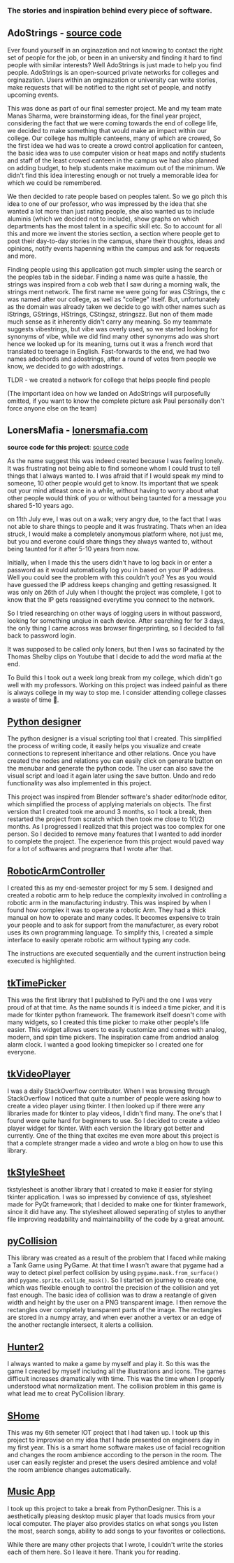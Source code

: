 
### The stories and inspiration behind every piece of software.

## AdoStrings - [source code](https://github.com/PaulleDemon/AdoStrings-support)

Ever found yourself in an orginazation and not knowing to contact the right set of people for the job, or been in an university and finding it hard to find people with similar interests? Well AdoStrings is just made to help you find people. AdoStrings is an open-sourced private networks for colleges and orginazation. Users within an orginazation or university can write stories, make requests that will be notified to the right set of people, and notify upcoming events.

This was done as part of our final semester project. Me and my team mate Manas Sharma, were brainstorming ideas, for the final year project, considering the fact that we were coming towards the end of college life, we decided to make something that would make an impact within our college. Our college has multiple canteens, many of which are crowed, So the first idea we had was to create a crowd control application for canteen, the basic idea was to use computer vision or heat maps and notify students and staff of the least crowed canteen in the campus we had also planned on adding budget, to help students make maximum out of the minimum. We didn't find this idea interesting enough or not truely a memorable idea for which we could be remembered.

We then decided to rate people based on peoples talent. So we go pitch this idea to one of our professor, who was impressed by the idea that she wanted a lot more than just rating people, she also wanted us to include aluminis (which we decided not to include), show graphs on which departments has the most talent in a specific skill etc. So to account for all this and more we invent the stories section, a section where people get to post their day-to-day stories in the campus, share their thoughts, ideas and opinions, notify events hapenning within the campus and ask for requests and more.

Finding people using this application got much simpler using the search or the peoples tab in the sidebar. Finding a name was quite a hassle, the strings was inspired from a cob web that I saw during a morning walk, the strings ment network. The first name we were going for was CStrings, the c was named after our college, as well as "college" itself. But, unfortunately as the domain was already taken we decide to go with other names such as IStrings, GStrings, HStrings, CStingsz, stringszz. But non of them made much sense as it inherently didn't carry any meaning. So my teammate suggests vibestrings, but vibe was overly used, so we started looking for synonyms of vibe, while we did find many other synonyms ado was short hence we looked up for its meaning, turns out it was a french word that translated to teenage in English. Fast-forwards to the end, we had two names adochords and adostrings, after a round of votes from people we know, we decided to go with adostrings.

TLDR - we created a network for college that helps people find people

(The important idea on how we landed on AdoStrings will purposefully omitted, if you want to know the complete picture ask Paul personally don't force anyone else on the team)


## LonersMafia - [lonersmafia.com](lonersmafia.com) 

**source code for this project**: [source code](https://github.com/PaulleDemon/LonersMafia-support#source-code)

As the name suggest this was indeed created because I was feeling lonely. It was frustrating not being able to find someone whom I could trust to tell things that I always wanted to. I was afraid that if I would speak my mind to someone, 10 other people would get to know. Its important that we speak out your mind atleast once in a while, without having to worry about what other people would think of you or without being taunted for a message you shared 5-10 years ago. 

on 11th July eve, I was out on a walk; very angry due, to the fact that I was not able to share things to people and it was frustrating. Thats when an idea struck, I would make a completely anonymous platform where, not just me, but you and everone could share things they always wanted to, without being taunted for it after 5-10 years from now.  

Initially, when I made this the users didn't have to log back in or enter a password as it would automatically log you in based on your IP address. Well you could see the problem with this couldn't you? Yes as you would have guessed the IP address keeps changing and getting resassigned. It was only on 26th of July when I thought the project was complete, I got to know that the IP gets reassigned everytime you connect to the network. 

So I tried researching on other ways of logging users in without password, looking for something unqiue in each device. After searching for for 3 days, the only thing I came across was browser fingerprinting, so I decided to fall back to password login.  

It was supposed to be called only loners, but then I was so facinated by the Thomas Shelby clips on Youtube that I decide to add the word mafia at the end. 

To Build this I took out a week long break from my college, which didn't go well with my professors. Working on this project was indeed painful as there is always college in my way to stop me. I consider attending college classes a waste of time 🤪. 



## [Python designer](https://github.com/PaulleDemon/PythonDesigner)

The python designer is a visual scripting tool that I created. This simplified the process of writing code, it easily helps you visualize and create connections to represent inheritance and other relations. Once you have created the nodes and relations you can easily click on generate button on the menubar and generate the python code. The user can also save the visual script and load it again later using the save button. Undo and redo functionality was also implemented in this project.

This project was inspired from Blender software's shader editor/node editor, which simplified the process of applying materials on objects. The first version that I created took me around 3 months, so I took a break, then restarted the project from scratch which then took me close to 1(1/2) months. As I progressed I realized that this project was too complex for one person. So I decided to remove many features that I wanted to add inorder to complete the project. The experience from this project would paved way for a lot of softwares and programs that I wrote after that.


## [RoboticArmController](https://github.com/PaulleDemon/RoboticArmController)

I created this as my end-semester project for my 5 sem. I designed and created a robotic arm to help reduce the complexity involved in controlling a robotic arm in the manufacturing industry. This was inspired by when I found how complex it was to operate a robotic Arm. They had a thick manual on how to operate and many codes. It becomes expensive to train your people and to ask for support from the manufacturer, as every robot uses its own programming language. To simplify this, I created a simple interface to easily operate robotic arm without typing any code.

The instructions are executed sequentially and the current instruction being executed is highlighted.


## [tkTimePicker](https://github.com/PaulleDemon/tkTimePicker)

This was the first library that I published to PyPi and the one I was very proud of at that time. As the name sounds it is indeed a time picker, and it is made for tkinter python framework. The framework itself doesn't come with many widgets, so I created this time picker to make other people's life easier. This widget allows users to easily customize and comes with analog, modern, and spin time pickers.  The inspiration came from andriod analog alarm clock. I wanted a good looking timepicker so I created one for everyone. 


## [tkVideoPlayer](https://github.com/PaulleDemon/tkVideoPlayer)

I was a daily StackOverflow contributor. When I was browsing through StackOverflow I noticed that quite a number of people were asking how to create a video player using tkinter. I then looked up if there were any libraries made for tkinter to play videos, I didn't find many. The one's that I found were quite hard for beginners to use. So I decided to create a video player widget for tkinter. With each version the library got better and currently. One of the thing that excites me even more about this project is that a complete stranger made a video and wrote a blog on how to use this library.


## [tkStyleSheet](https://github.com/PaulleDemon/tkStyleSheet)

tkstylesheet is another library that I created to make it easier for styling tkinter application. I was so impressed by convience of qss, stylesheet made for PyQt framework; that I decided to make one for tkinter framework, since it did have any. The stylesheet allowed seperating of styles to anyther file improving readability and maintainability of the code by a great amount.


## [pyCollision](https://github.com/PaulleDemon/PyCollision)

This library was created as a result of the problem that I faced while making a Tank Game using PyGame. At that time I wasn't aware that pygame had a way to detect pixel perfect collision by using `pygame.mask.from_surface()` and `pygame.sprite.collide_mask()`. So I started on journey to create one, which was flexible enough to control the precision of the collision and yet fast enough. The basic idea of collision was to draw a reatangle of given width and height by the user on a PNG transparent image. I then remove the rectangles over completely transparent parts of the image. The rectangles are stored in a numpy array, and when ever another a vertex or an edge of the another rectangle intersect, it alerts a collision.

## [Hunter2](https://github.com/PaulleDemon/Hunter2)

I always wanted to make a game by myself and play it. So this was the game I created by myself includng all the illustrations and icons. The games difficult increases dramatically with time. This was the time when I properly understood what normalization ment. The collision problem in this game is what lead me to creat PyCollision library.


## [SHome](https://github.com/PaulleDemon/SHomes)

This was my 6th semeter IOT project that I had taken up. I took up this project to improvise on my idea that I hade presented on engineers day in my first year. This is a smart home software makes use of facial recognition and changes the room ambience according to the person in the room.
The user can easily register and preset the users desired ambience and vola! the room ambience changes automatically.


## [Music App](https://github.com/PaulleDemon/MusicApp)

I took up this project to take a break from PythonDesigner. This is a aesthetically pleasing desktop music player that loads musics from your local computer. The player also provides statics on what songs you listen the most, search songs, ability to add songs to your favorites or collections.


While there are many other projects that I wrote, I couldn't write the stories each of them here. So I leave it here. Thank you for reading.
